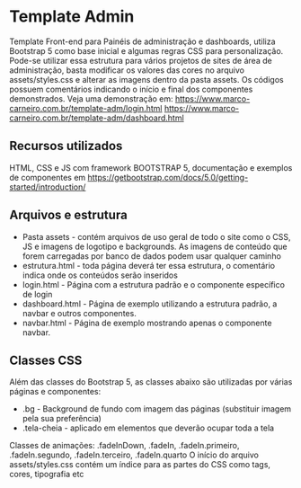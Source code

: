 # Template Admin
Template Front-end para Painéis de administração e dashboards, utiliza Bootstrap 5 como base inicial e algumas regras CSS para personalização. Pode-se utilizar essa estrutura para vários projetos de sites de área de administração, basta modificar os valores das cores no arquivo assets/styles.css e alterar as imagens dentro da pasta assets.
Os códigos possuem comentários indicando o início e final dos componentes demonstrados.  Veja uma demonstração em:
https://www.marco-carneiro.com.br/template-adm/login.html
https://www.marco-carneiro.com.br/template-adm/dashboard.html

## Recursos utilizados
HTML, CSS e JS com framework BOOTSTRAP 5, documentação e exemplos de componentes em https://getbootstrap.com/docs/5.0/getting-started/introduction/

## Arquivos e estrutura
- Pasta assets  - contém arquivos de uso geral de todo o site como o CSS, JS e imagens de logotipo e backgrounds.  As imagens de conteúdo que forem carregadas por banco de dados podem usar qualquer caminho
- estrutura.html  - toda página deverá ter essa estrutura, o comentário indica onde os conteúdos serão inseridos
- login.html  - Página com a estrutura padrão e o componente específico de login
- dashboard.html - Página de exemplo utilizando a estrutura padrão, a navbar e outros componentes.
- navbar.html - Página de exemplo mostrando apenas o componente navbar.

## Classes CSS

Além das classes do Bootstrap 5, as classes abaixo são utilizadas por várias páginas e componentes:

- .bg   - Background de fundo com imagem das páginas (substituir imagem pela sua preferência)
- .tela-cheia   - aplicado em elementos que deverão ocupar toda a tela

Classes de animações:  .fadeInDown, .fadeIn, .fadeIn.primeiro, .fadeIn.segundo, .fadeIn.terceiro, .fadeIn.quarto
O início do arquivo assets/styles.css contém um índice para as partes do CSS como tags, cores, tipografia etc
